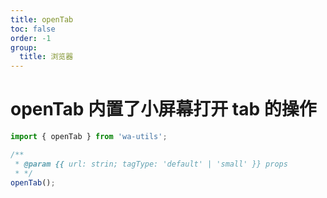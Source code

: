 ```yaml
---
title: openTab
toc: false
order: -1
group:
  title: 浏览器
---
```


# openTab 内置了小屏幕打开 tab 的操作

```typescript
import { openTab } from 'wa-utils';

/**
 * @param {{ url: strin; tagType: 'default' | 'small' }} props
 * */
openTab();
```

<code src="./demo.tsx" inline></code>
